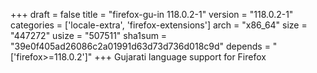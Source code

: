 +++
draft = false
title = "firefox-gu-in 118.0.2-1"
version = "118.0.2-1"
categories = ['locale-extra', 'firefox-extensions']
arch = "x86_64"
size = "447272"
usize = "507511"
sha1sum = "39e0f405ad26086c2a01991d63d73d736d018c9d"
depends = "['firefox>=118.0.2']"
+++
Gujarati language support for Firefox
